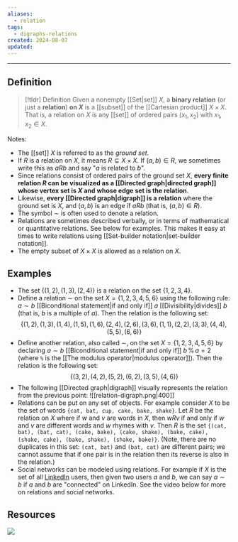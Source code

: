 ```yaml
---
aliases:
  - relation
tags:
  - digraphs-relations
created: 2024-08-07
updated:
---
```

---
## Definition 

> [!tldr] Definition
> Given a nonempty [[Set|set]] $X$, a **binary relation** (or just a **relation**) **on $X$** is a [[subset]] of the [[Cartesian product]] $X \times X$. That is, a relation on $X$ is any [[set]] of ordered pairs $(x_1,x_2)$ with $x_1, x_2 \in X$. 

Notes: 
- The [[set]] $X$ is referred to as the *ground set*. 
- If $R$ is a relation on $X$, it means $R \subseteq X \times X$. If $(a,b) \in R$, we sometimes write this as $aRb$ and say "$a$ is related to $b$". 
- Since relations consist of ordered pairs of the ground set $X$, **every finite relation $R$ can be visualized as a [[Directed graph|directed graph]] whose vertex set is $X$ and whose edge set is the relation**. 
- Likewise, **every [[Directed graph|digraph]] is a relation** where the ground set is $X$, and $(a,b)$ is an edge if $aRb$ (that is, $(a,b) \in R$). 
- The symbol $\sim$ is often used to denote a relation. 
- Relations are sometimes described verbally, or in terms of mathematical or quantitative relations. See below for examples. This makes it easy at times to write relations using [[Set-builder notation|set-builder notation]]. 
- The empty subset of $X \times X$ is allowed as a relation on $X$. 

## Examples 

- The set $\{(1,2), (1,3), (2,4)\}$ is a relation on the set $\{1,2,3,4\}$. 
- Define a relation $\sim$ on the set $X = \{1,2,3,4,5,6\}$ using the following rule: $a \sim b$ [[Biconditional statement|if and only if]] $a$ [[Divisibility|divides]] $b$ (that is, $b$ is a multiple of $a$). Then the relation is the following set: 
$$\{(1,2), (1,3), (1,4), (1,5), (1,6), (2,4), (2,6), (3,6), (1,1), (2,2), (3,3), (4,4), (5,5), (6,6)\}$$
- Define another relation, also called $\sim$, on the set $X = \{1,2,3,4,5,6\}$ by declaring $a \sim b$ [[Biconditional statement|if and only if]] $b \, \% \, a = 2$ (where `%` is the [[The modulus operator|modulus operator]]). Then the relation is the following set: 
$$\{(3, 2), (4, 2), (5, 2), (6, 2), (3, 5), (4, 6) \}$$
- The following [[Directed graph|digraph]] visually represents the relation from the previous point: 
![[relation-digraph.png|400]]
- Relations can be put on any set of objects. For example consider $X$ to be the set of words `{cat, bat, cup, cake, bake, shake}`. Let $R$ be the relation on $X$ where if $w$ and $v$ are words in $X$, then $wRv$ if and only if $w$ and $v$ are different words and $w$ rhymes with $v$. Then $R$ is the set `{(cat, bat), (bat, cat), (cake, bake), (cake, shake), (bake, cake), (shake, cake), (bake, shake), (shake, bake)}`. (Note, there are no duplicates in this set: `(cat, bat)` and `(bat, cat)` are different pairs; we cannot assume that if one pair is in the relation then its reverse is also in the relation.) 
- Social networks can be modeled using relations. For example if $X$ is the set of all [LinkedIn](https://www.linkedin.com/) users, then given two users $a$ and $b$, we can say $a \sim b$ if $a$ and $b$ are "connected" on LinkedIn. See the video below for more on relations and social networks. 


## Resources 

![](https://www.youtube.com/watch?v=qnjxdlpWMLA)

